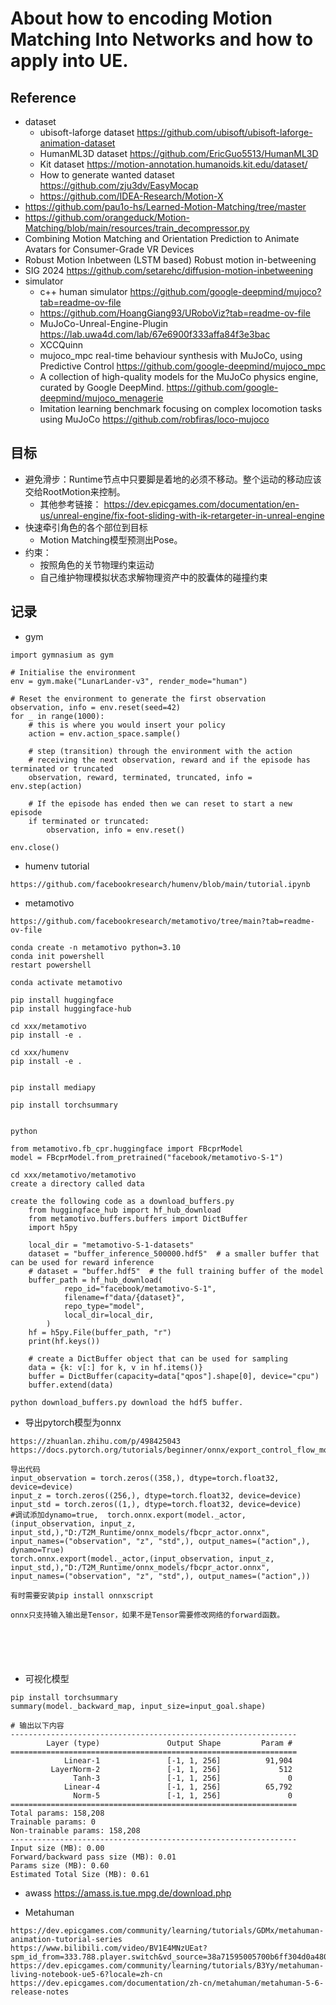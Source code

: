 # About how to encoding Motion Matching Into Networks and how to apply into UE.

## Reference
- dataset
  - ubisoft-laforge dataset https://github.com/ubisoft/ubisoft-laforge-animation-dataset
  - HumanML3D dataset https://github.com/EricGuo5513/HumanML3D
  - Kit dataset https://motion-annotation.humanoids.kit.edu/dataset/
  - How to generate wanted dataset https://github.com/zju3dv/EasyMocap
  - https://github.com/IDEA-Research/Motion-X
- https://github.com/pau1o-hs/Learned-Motion-Matching/tree/master
- https://github.com/orangeduck/Motion-Matching/blob/main/resources/train_decompressor.py
- Combining Motion Matching and Orientation Prediction to Animate Avatars for Consumer-Grade VR Devices
- Robust Motion Inbetween (LSTM based) Robust motion in-betweening
- SIG 2024 https://github.com/setarehc/diffusion-motion-inbetweening
- simulator
  - c++ human simulator https://github.com/google-deepmind/mujoco?tab=readme-ov-file
  - https://github.com/HoangGiang93/URoboViz?tab=readme-ov-file
  - MuJoCo-Unreal-Engine-Plugin https://lab.uwa4d.com/lab/67e6900f333affa84f3e3bac
  - XCCQuinn
  - mujoco_mpc real-time behaviour synthesis with MuJoCo, using Predictive Control https://github.com/google-deepmind/mujoco_mpc
  - A collection of high-quality models for the MuJoCo physics engine, curated by Google DeepMind. https://github.com/google-deepmind/mujoco_menagerie
  - Imitation learning benchmark focusing on complex locomotion tasks using MuJoCo  https://github.com/robfiras/loco-mujoco
## 目标
- 避免滑步：Runtime节点中只要脚是着地的必须不移动。整个运动的移动应该交给RootMotion来控制。
  - 其他参考链接： https://dev.epicgames.com/documentation/en-us/unreal-engine/fix-foot-sliding-with-ik-retargeter-in-unreal-engine
- 快速牵引角色的各个部位到目标
  - Motion Matching模型预测出Pose。
- 约束：
  - 按照角色的关节物理约束运动
  - 自己维护物理模拟状态求解物理资产中的胶囊体的碰撞约束

## 记录
- gym
```
import gymnasium as gym

# Initialise the environment
env = gym.make("LunarLander-v3", render_mode="human")

# Reset the environment to generate the first observation
observation, info = env.reset(seed=42)
for _ in range(1000):
    # this is where you would insert your policy
    action = env.action_space.sample()

    # step (transition) through the environment with the action
    # receiving the next observation, reward and if the episode has terminated or truncated
    observation, reward, terminated, truncated, info = env.step(action)

    # If the episode has ended then we can reset to start a new episode
    if terminated or truncated:
        observation, info = env.reset()

env.close()
```

- humenv tutorial
```
https://github.com/facebookresearch/humenv/blob/main/tutorial.ipynb
```

- metamotivo
```
https://github.com/facebookresearch/metamotivo/tree/main?tab=readme-ov-file

conda create -n metamotivo python=3.10
conda init powershell
restart powershell

conda activate metamotivo

pip install huggingface
pip install huggingface-hub

cd xxx/metamotivo
pip install -e .

cd xxx/humenv
pip install -e .


pip install mediapy

pip install torchsummary


python

from metamotivo.fb_cpr.huggingface import FBcprModel
model = FBcprModel.from_pretrained("facebook/metamotivo-S-1")

cd xxx/metamotivo/metamotivo
create a directory called data

create the following code as a download_buffers.py
    from huggingface_hub import hf_hub_download
    from metamotivo.buffers.buffers import DictBuffer
    import h5py
    
    local_dir = "metamotivo-S-1-datasets"
    dataset = "buffer_inference_500000.hdf5"  # a smaller buffer that can be used for reward inference
    # dataset = "buffer.hdf5"  # the full training buffer of the model
    buffer_path = hf_hub_download(
            repo_id="facebook/metamotivo-S-1",
            filename=f"data/{dataset}",
            repo_type="model",
            local_dir=local_dir,
        )
    hf = h5py.File(buffer_path, "r")
    print(hf.keys())
    
    # create a DictBuffer object that can be used for sampling
    data = {k: v[:] for k, v in hf.items()}
    buffer = DictBuffer(capacity=data["qpos"].shape[0], device="cpu")
    buffer.extend(data)

python download_buffers.py download the hdf5 buffer.

```

- 导出pytorch模型为onnx 
```
https://zhuanlan.zhihu.com/p/498425043
https://docs.pytorch.org/tutorials/beginner/onnx/export_control_flow_model_to_onnx_tutorial.html

导出代码
input_observation = torch.zeros((358,), dtype=torch.float32, device=device)
input_z = torch.zeros((256,), dtype=torch.float32, device=device)
input_std = torch.zeros((1,), dtype=torch.float32, device=device)
#调试添加dynamo=true,  torch.onnx.export(model._actor,(input_observation, input_z, input_std,),"D:/T2M_Runtime/onnx_models/fbcpr_actor.onnx", input_names=("observation", "z", "std",), output_names=("action",), dynamo=True)
torch.onnx.export(model._actor,(input_observation, input_z, input_std,),"D:/T2M_Runtime/onnx_models/fbcpr_actor.onnx", input_names=("observation", "z", "std",), output_names=("action",))

有时需要安装pip install onnxscript

onnx只支持输入输出是Tensor，如果不是Tensor需要修改网络的forward函数。






```  




- 可视化模型
```
pip install torchsummary
summary(model._backward_map, input_size=input_goal.shape)

# 输出以下内容
----------------------------------------------------------------
        Layer (type)               Output Shape         Param #
================================================================
            Linear-1               [-1, 1, 256]          91,904
         LayerNorm-2               [-1, 1, 256]             512
              Tanh-3               [-1, 1, 256]               0
            Linear-4               [-1, 1, 256]          65,792
              Norm-5               [-1, 1, 256]               0
================================================================
Total params: 158,208
Trainable params: 0
Non-trainable params: 158,208
----------------------------------------------------------------
Input size (MB): 0.00
Forward/backward pass size (MB): 0.01
Params size (MB): 0.60
Estimated Total Size (MB): 0.61
```


- awass
https://amass.is.tue.mpg.de/download.php

- Metahuman
```
https://dev.epicgames.com/community/learning/tutorials/GDMx/metahuman-animation-tutorial-series
https://www.bilibili.com/video/BV1E4MNzUEat?spm_id_from=333.788.player.switch&vd_source=38a71595005700b6ff304d0a48055f82
https://dev.epicgames.com/community/learning/tutorials/B3Yy/metahuman-living-notebook-ue5-6?locale=zh-cn
https://dev.epicgames.com/documentation/zh-cn/metahuman/metahuman-5-6-release-notes
```
